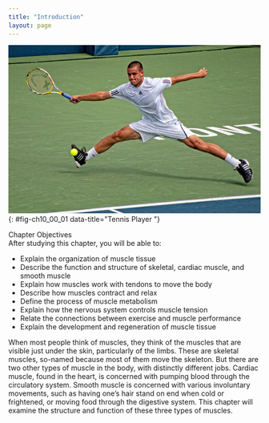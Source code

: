```yaml
---
title: "Introduction"
layout: page
---
```



<?cnx.eoc class="summary" title="Chapter Review"?>

<?cnx.eoc class="interactive-exercise" title="Interactive Link Questions"?>

<?cnx.eoc class="multiple-choice" title="Review Questions" ?>

<?cnx.eoc class="free-response" title="Critical Thinking Questions"?>

 ![This photograph shows a man playing tennis.](../resources/1000_Tennis_Player.jpg "Athletes rely on toned skeletal muscles to supply the force required for movement. (credit: Emmanuel Huybrechts/flickr)"){: #fig-ch10_00_01 data-title="Tennis Player "}

<div data-type="note" id="eip-275" class="chapter-objectives" markdown="1">
<div data-type="title">
Chapter Objectives
</div>
After studying this chapter, you will be able to:

* Explain the organization of muscle tissue
* Describe the function and structure of skeletal, cardiac muscle, and smooth muscle
* Explain how muscles work with tendons to move the body
* Describe how muscles contract and relax
* Define the process of muscle metabolism
* Explain how the nervous system controls muscle tension
* Relate the connections between exercise and muscle performance
* Explain the development and regeneration of muscle tissue

</div>

When most people think of muscles, they think of the muscles that are visible just under the skin, particularly of the limbs. These are skeletal muscles, so-named because most of them move the skeleton. But there are two other types of muscle in the body, with distinctly different jobs. Cardiac muscle, found in the heart, is concerned with pumping blood through the circulatory system. Smooth muscle is concerned with various involuntary movements, such as having one’s hair stand on end when cold or frightened, or moving food through the digestive system. This chapter will examine the structure and function of these three types of muscles.

